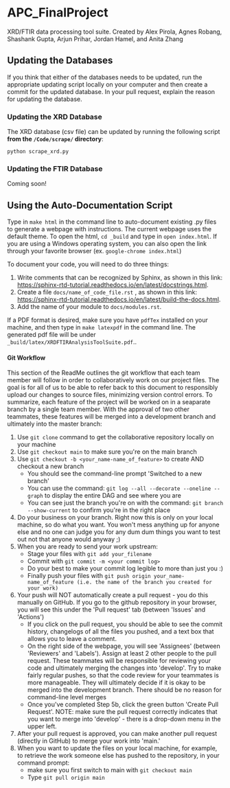 # APC_FinalProject
XRD/FTIR data processing tool suite. Created by Alex Pirola, Agnes Robang, Shashank Gupta, Arjun Prihar, Jordan Hamel, and Anita Zhang

## Updating the Databases
If you think that either of the databases needs to be updated, run the
appropriate updating script locally on your computer and then create a
commit for the updated database. In your pull request, explain the 
reason for updating the database.

### Updating the XRD Database
The XRD database (csv file) can be updated by running the following script
**from the `/Code/scrape/` directory**:
```
python scrape_xrd.py
```

### Updating the FTIR Database
Coming soon!

## Using the Auto-Documentation Script
Type in ```make html``` in the command line to auto-document existing .py files to generate a webpage with instructions. The current webpage uses the default theme.
To open the html, ```cd _build``` and type in ```open index.html```. If you are using a Windows operating system, you can also open the link through your favorite browser (ex. ```google-chrome index.html```)

To document your code, you will need to do three things:
1. Write comments that can be recognized by Sphinx, as shown in this link: https://sphinx-rtd-tutorial.readthedocs.io/en/latest/docstrings.html.
2. Create a file ```docs/name_of_code_file.rst``` , as shown in this link: https://sphinx-rtd-tutorial.readthedocs.io/en/latest/build-the-docs.html.
3. Add the name of your module to ```docs/modules.rst```.

If a PDF format is desired, make sure you have ```pdfTex``` installed on your machine, and then type in ```make latexpdf``` in the command line. The generated pdf file will be under ```_build/latex/XRDFTIRAnalysisToolSuite.pdf```..

#### Git Workflow
This section of the ReadMe outlines the git workflow that each team member will follow in order to collaboratively work on our project files. The goal is for all of us to be able to refer back to this document to responsibly upload our changes to source files, minimizing version control errors. To summarize, each feature of the project will be worked on in a seaparate branch by a single team member. With the approval of two other teammates, these features will be merged into a development branch and ultimately into the master branch:

1. Use ```git clone``` command to get the collaborative repository locally on your machine
2. Use ```git checkout main``` to make sure you're on the main branch
3. Use ```git checkout -b <your_name-name_of_feature>``` to create AND checkout a new branch
     * You should see the command-line prompt 'Switched to a new branch'
     * You can use the command: ```git log --all --decorate --oneline --graph``` to display the entire DAG and see where you are
     * You can see just the branch you're on with the command: ```git branch --show-current``` to confirm you're in the right place
4. Do your business on your branch. Right now this is only on your local machine, so do what you want. You won't mess anything up for anyone else and no one can judge you for any dum dum things you want to test out not that anyone would anyway ;)
5. When you are ready to send your work upstream:
     * Stage your files with ```git add your_filename```
     * Commit with ```git commit -m <your commit log>```
     * Do your best to make your commit log legible to more than just you :)
     * Finally push your files with ```git push origin your_name-name_of_feature (i.e. the name of the branch you created for your work)```
6. Your push will NOT automatically create a pull request - you do this manually on GitHub. If you go to the github repository in your browser, you will see this under the 'Pull request' tab (between 'Issues' and 'Actions')
     * If you click on the pull request, you should be able to see the commit history, changelogs of all the files you pushed, and a text box that allows you to leave a comment. 
     * On the right side of the webpage, you will see 'Assignees' (between 'Reviewers' and 'Labels'). Assign at least 2 other people to the pull request. These teammates will be responsible for reviewing your code and ultimately merging the changes into 'develop'. Try to make fairly regular pushes, so that the code review for your teammates is more manageable. They will ultimately decide if it is okay to be merged into the development branch. There should be no reason for command-line level merges
     * Once you've completed Step 5b, click the green button 'Create Pull Request'. NOTE: make sure the pull request correctly indicates that you want to merge into 'develop' - there is a drop-down menu in the upper left. 
7. After your pull request is approved, you can make another pull request (directly in GitHub) to merge your work into 'main.' 
8. When you want to update the files on your local machine, for example, to retrieve the work someone else has pushed to the repository, in your command prompt:
     * make sure you first switch to main with ```git checkout main```
     * Type ```git pull origin main```
